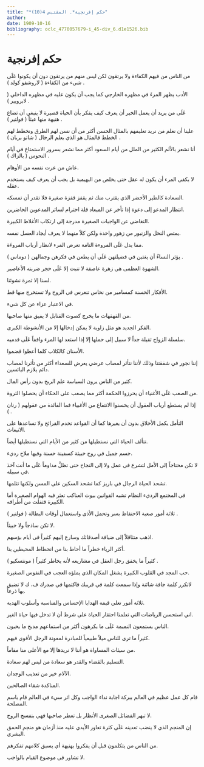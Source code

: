 ```yaml
---
title: "*حكم إفرنجية*. المقتبس 4(10)"
author: 
date: 1909-10-16
bibliography: oclc_4770057679-i_45-div_6.d1e1526.bib
---
```




#  حكم إفرنجية 


 من الناس من فيهم الكفاءة ولا يرتقون لكن ليس منهم من يرتقون دون أن يكونوا عَلَى شيء من الكفاءة ( لاروشفو كولد ) . 

 الأدب يظهر المرءَ في مظهره الخارجي كما يجب أن يكون عليه في مظهره الداخلي ( لابرويير ) . 

 عَلَى من يريد أن يعمل الخير أن يعرف كيف يفكر بأن الحياة قصيرة لا ينبغي أن تضاع هنيهة منها عبثاً ( فولتير ) . 

 علينا أن نعلم من نريد تعليمهم بالمثال الحسن أكثر من أن نسن لهم الطرق ونخطط لهم الخطط فالمثال هو الذي يعلم الرجال ( شاتو بريان ) . 

 أنا نشعر بالألم الكثير من الملل من أيام السعود أكثر مما نشعر بسرور الاستمتاع في أيام النحوس ( بالزاك ) . 

 عاش من عرت نفسه من الأوهام. 

 لا يكفي المرء أن يكون له عقل حتى يخلص من البهيمية بل يجب أن يعرف كيف يستخدم عقله. 

 السعادة كالطير الأخضر الذي يقترب منك ثم يقفز قفزة صغيرة فلا تقدر أن تمسكه. 

  انتظار المدعو إلى دعوة إذا تأخر عن الميعاد قلة احترام لسائر المدعوين الحاضرين. 

 التغاضي عن الواجبات الصغيرة مدرجة إلى ارتكاب الأغلاط الكبيرة. 

 يمتص النحل والزنبور من زهور واحدة ولكن كلاً منهما لا يعرف أيجاد العسل نفسه. 

 مما يدل عَلَى المروءة التامة تعرض المرء لانظار أرباب المروءَة. 

 يؤثر النساءُ أن يغتبن في فضيلتهن عَلَى أن يطعن في فكرهن وجمالهن ( دوماس ) . 

 الشهوة العظمى هي زهرة عاصفة لا تنبت إلا عَلَى حجر ضربته الأعاصير. 

 لسنا إلا ثمرة نشوئنا. 

 الأفكار الحسنة كمسامير من نحاس تنغرس في الروح ولا تستخرج منها قط. 

 في الاعتبار عزاء عن كل شيء. 

 من القهقهات ما يخرج كصوت القنابل لا يفيق منها صاحبها. 

 الفكر الجديد هو مثل زاوية لا يمكن إدخالها إلا من الأنشوطة الكبرى. 
 
 سلسلة الزواج ثقيلة جداً لا سبيل إلى حملها إلا إذا استعد لها المرء واقفاً عَلَى قدميه. 

 الأسنان كالكلاب كلما أعطوا قضموا. 

 إننا نجور في شفقتنا وذلك لأننا نتأثر لمصاب عرضي يعرض للسعداء أكثر من تأثرنا لمصاب دائم يلازم البائسين. 

 كثير من الناس يرون السياسة علم الربح بدون رأس المال. 

 من الصعب عَلَى الأغنياء أن يحرزوا الحكمة أكثر مما يصعب على الحكاء أن يحصلوا الثروة. 

 إذا لم يستطع أرباب العقول أن يحسنوا الانتفاع من الأغبياء فما الفائدة من عقولهم ( رنان ) . 

 التأمل يكمل الأخلاق بدون أن يغيرها كما أن القواعد تخدم القرائح ولا تساعدها على الانبعاث. 

 تتألف الحياة التي نستطيلها من كثير من الأيام التي نستطيلها أيضاً. 

 جسم جميل في روح خبيثة كسفينة حسنة وفيها ملاح رديء. 

 لا تكن محتاجاً إلى الأمل لتشرع في عمل ولا إلى النجاح حتى تظلَّ مداوماً عَلَى ما أنت آخذ في سبيله. 

  تشحذ الحياة الرجال في باريز كما تشحذ السكين على المسن ولكنها تثلمها. 

 في المجتمع الرديء النظام تشبه القوانين بيوت العناكب تعثر فيه الهوام الصغيرة أما الكبيرة فتفلت من أطرافه. 

 ثلاثة أمور صعبة الاحتفاظ بسر وتحمل الأذى واستعمال أوقات البطالة ( فولتير ) . 

 لا تكن ساذجاً ولا خبيثاً. 

 اذهب متثاقلاً إلى ضيافة أصدقائك وسارع إليهم كثيراً في أيام بؤسهم. 

 أكثر الرياء خطراً ما أحاط بنا من انحطاط المحيطين بنا. 

 كثيراً ما يخفق رجل العقل في مشاريعه لأنه يخاطر كثيراً ( مونتسكيو ) . 

 حب المجد في القلوب الكبيرة يشغل المكان الذي يملؤه العجب في النفوس الصغيرة. 

 لاتكرر كلمة جافة شائنة وإذا سمعت كلمة في قريبك فاكتمها في صدرك ف، ك لا تضيق بها ذرعاً. 
 
 ثلاثة  أمور تعلي قيمة الهدايا الإحساس والمناسبة وأسلوب الهدية. 

 اني استحسن الرياضات التي تعلمنا احتقار الحياة على شرط أن لا تدخل فيها حياة الغير. 

 الناس يستمعون النميمة عَلَى ما يكرهون أكثر من استماعهم مديح ما يحبون. 

 كثيراً ما ترى للناس ميلاً طبيعياً للمبادرة لمعونة الرجل الأقوى فيهم. 

 من سيئات المساواة هو أننا لا نريدها إلا مع الأعلى منا مقاماً. 

 التسليم بالقضاء والقدر هو سعادة من ليس لهم سعادة. 

 الآلام خير من تعذيب الوجدان. 

 المناكدة شقاء الصالحين. 

 قام كل عمل عظيم في العالم ببركة اجابة نداء الواجب وكل اثر سيء في العالم قام باسم المصلحة. 

 لا تبهر الفضائل الصغرى الأنظار بل تعطر صاحبها فهي بنفسج الروح. 

 إن المنجم الذي لا ينضب تعدينه عَلَى كثرة تعاور الأيدي عليه منذ أزمان هو منجم الحمق البشري. 

 من الناس من يتكلمون قبل أن يفكروا بهنيهة أي يسبق كلامهم تفكرهم. 

 لا تشاور في موضوع القيام بالواجب. 
